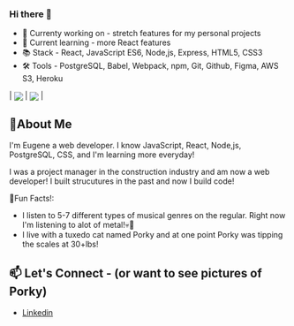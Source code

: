 ### Hi there 👋
  * 🔭 Currenty working on - stretch features for my personal projects
  * 🌱 Current learning - more React features
  * 📚 Stack - React, JavaScript ES6, Node,js, Express, HTML5, CSS3
  * 🛠 Tools - PostgreSQL, Babel, Webpack, npm, Git, Github, Figma, AWS S3, Heroku 

| <a href="https://github.com/Eugenepark215/github-readme-stats"><img align="center" src="https://github-readme-stats.vercel.app/api?username=Eugenepark215&show_icons=true&hide=stars,contribs&hide_border=true"/></a> | <a href="https://github.com/Eugenepark215/github-readme-stats"><img align="center" src="https://github-readme-stats.vercel.app/api/top-langs/?username=Eugenepark215&layout=compact&hide_border=true" /></a> |

## 💬About Me

I'm Eugene a web developer. I know JavaScript, React, Node,js, PostgreSQL, CSS, and I'm learning more everyday!

I was a project manager in the construction industry and am now a web developer!
I built strucutures in the past and now I build code!


💫Fun Facts!:

  * I listen to 5-7 different types of musical genres on the regular. Right now I'm listening to alot of metal!💀🎸
  * I live with a tuxedo cat named Porky and at one point Porky was tipping the scales at 30+lbs!


## 📫 Let's Connect - (or want to see pictures of Porky)
  * [Linkedin](https://www.linkedin.com/in/eugenepark215/)

